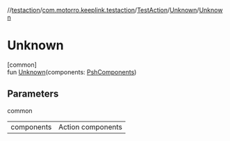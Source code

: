 //[testaction](../../../../index.md)/[com.motorro.keeplink.testaction](../../index.md)/[TestAction](../index.md)/[Unknown](index.md)/[Unknown](-unknown.md)

# Unknown

[common]\
fun [Unknown](-unknown.md)(components: [PshComponents](../../../../../uri/uri/com.motorro.keeplink.uri.data/-psh-components/index.md))

## Parameters

common

| | |
|---|---|
| components | Action components |
